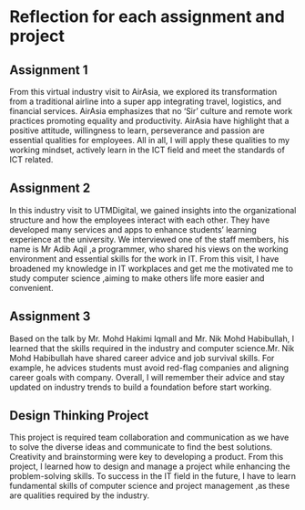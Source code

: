 # Reflection for each assignment and project
## Assignment 1
From this virtual industry visit to AirAsia, we explored its transformation from a traditional airline into a super app integrating travel, logistics, and financial services. AirAsia emphasizes that no ‘Sir’ culture and remote work practices promoting equality and productivity. AirAsia have highlight that a positive attitude, willingness to learn, perseverance and passion are essential qualities for employees. All in all, I will apply these qualities to my working mindset, actively learn in the ICT field and meet the standards of ICT related.
## Assignment 2
In this industry visit to UTMDigital, we gained insights into the organizational structure and how the employees interact with each other. They have developed many services and apps to enhance students’ learning experience at the university. We interviewed one of the staff members, his name is Mr Adib Aqil ,a programmer, who shared his views on the working environment and essential skills for the work in IT. From this visit, I have broadened my knowledge in IT workplaces and get me the motivated me to study computer science ,aiming to make others life more easier and convenient.
## Assignment 3
Based on the talk by Mr. Mohd Hakimi Iqmall and Mr. Nik Mohd Habibullah, I learned that the skills required in the industry and computer science.Mr. Nik Mohd Habibullah have shared career advice and job survival skills. For example, he advices students must avoid red-flag companies and aligning career goals with company. Overall, I will remember their advice and stay updated on industry trends to build a foundation before start working.
## Design Thinking Project
This project is required team collaboration and communication as we have to solve the diverse ideas and communicate to find the best solutions. Creativity and brainstorming were key to developing a product. From this project, I learned how to design and manage a project while enhancing the problem-solving skills. To success in the IT field in the future, I have to learn fundamental skills of computer science and project management ,as these are qualities required by the industry.
